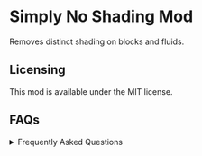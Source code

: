 # Simply No Shading Mod

Removes distinct shading on blocks and fluids.

## Licensing

This mod is available under the MIT license.

## FAQs

<details>
  <summary>Frequently Asked Questions</summary>
  
  ### Is this a performance mod?
  
  No, this mod is purely visual.
  
  ### Does this affect performance?
  
  No. this mod just keeps the brightness on block sides uniform.
</details>
